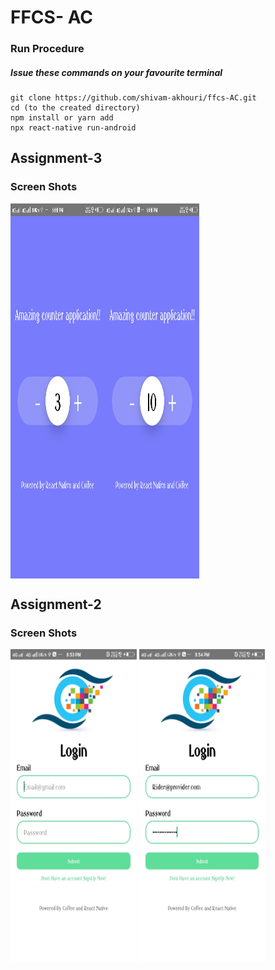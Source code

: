 # FFCS- AC
### Run Procedure
##### Issue these commands on your favourite terminal
```
git clone https://github.com/shivam-akhouri/ffcs-AC.git 
cd (to the created directory) 
npm install or yarn add
npx react-native run-android
```
## **Assignment-3**
### **Screen Shots**

<div style="display:flex;">
  <img src= "https://raw.githubusercontent.com/shivam-akhouri/ffcs-AC/master/docs/assign-31.jpg" width="30%" height="600">
  <img src= "https://raw.githubusercontent.com/shivam-akhouri/ffcs-AC/master/docs/assign-32.jpg"  width="30%" height="600">
</div>

  
## **Assignment-2**
### **Screen Shots**

  <img src= "https://raw.githubusercontent.com/shivam-akhouri/ffcs-AC/master/docs/loginpic2.jpg" width="40%" height="500">
  <img src= "https://raw.githubusercontent.com/shivam-akhouri/ffcs-AC/master/docs/loginpic1.jpg"  width="40%" height="500">
